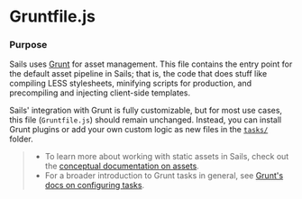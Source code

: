 # Gruntfile.js

### Purpose

Sails uses [Grunt](http://gruntjs.com) for asset management. This file contains the entry point for the default asset pipeline in Sails; that is, the code that does stuff like compiling LESS stylesheets, minifying scripts for production, and precompiling and injecting client-side templates.

Sails' integration with Grunt is fully customizable, but for most use cases, this file (`Gruntfile.js`) should remain unchanged.  Instead, you can install Grunt plugins or add your own custom logic as new files in the [`tasks/`](./tasks) folder.

> + To learn more about working with static assets in Sails, check out the [conceptual documentation on assets](http://sailsjs.org/documentation/concepts/assets).
> + For a broader introduction to Grunt tasks in general, see [Grunt's docs on configuring tasks](http://gruntjs.com/configuring-tasks).


<docmeta name="displayName" value="Gruntfile.js">
